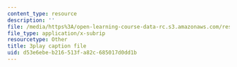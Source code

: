 ```yaml
---
content_type: resource
description: ''
file: /media/https%3A/open-learning-course-data-rc.s3.amazonaws.com/res-6-012-introduction-to-probability-spring-2018/d53e6ebeb216513fa82c685017d0dd1b_aS1o7uTaLF0.vtt
file_type: application/x-subrip
resourcetype: Other
title: 3play caption file
uid: d53e6ebe-b216-513f-a82c-685017d0dd1b
---
```


